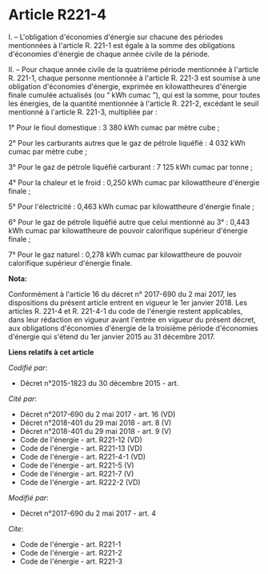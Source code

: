 # Article R221-4

I. – L'obligation d'économies d'énergie sur chacune des périodes mentionnées à l'article R. 221-1 est égale à la somme des
obligations d'économies d'énergie de chaque année civile de la période.

II. – Pour chaque année civile de la quatrième période mentionnée à l'article R. 221-1, chaque personne mentionnée à
l'article R. 221-3 est soumise à une obligation d'économies d'énergie, exprimée en kilowattheures d'énergie finale cumulée
actualisés (ou “ kWh cumac ”), qui est la somme, pour toutes les énergies, de la quantité mentionnée à l'article R. 221-2,
excédant le seuil mentionné à l'article R. 221-3, multipliée par :

1° Pour le fioul domestique : 3 380 kWh cumac par mètre cube ;

2° Pour les carburants autres que le gaz de pétrole liquéfié : 4 032 kWh cumac par mètre cube ;

3° Pour le gaz de pétrole liquéfié carburant : 7 125 kWh cumac par tonne ;

4° Pour la chaleur et le froid : 0,250 kWh cumac par kilowattheure d'énergie finale ;

5° Pour l'électricité : 0,463 kWh cumac par kilowattheure d'énergie finale ;

6° Pour le gaz de pétrole liquéfié autre que celui mentionné au 3° : 0,443 kWh cumac par kilowattheure de pouvoir calorifique
supérieur d'énergie finale ;

7° Pour le gaz naturel : 0,278 kWh cumac par kilowattheure de pouvoir calorifique supérieur d'énergie finale.

**Nota:**

Conformément à l'article 16 du décret n° 2017-690 du 2 mai 2017, les dispositions du présent article entrent en vigueur le
1er janvier 2018. Les articles R. 221-4 et R. 221-4-1 du code de l'énergie restent applicables, dans leur rédaction en
vigueur avant l'entrée en vigueur du présent décret, aux obligations d'économies d'énergie de la troisième période
d'économies d'énergie qui s'étend du 1er janvier 2015 au 31 décembre 2017.

**Liens relatifs à cet article**

_Codifié par_:

  - Décret n°2015-1823 du 30 décembre 2015 - art.

_Cité par_:

  - Décret n°2017-690 du 2 mai 2017 - art. 16 (VD)
  - Décret n°2018-401 du 29 mai 2018 - art. 8 (V)
  - Décret n°2018-401 du 29 mai 2018 - art. 9 (V)
  - Code de l'énergie - art. R221-12 (VD)
  - Code de l'énergie - art. R221-13 (VD)
  - Code de l'énergie - art. R221-4-1 (VD)
  - Code de l'énergie - art. R221-5 (V)
  - Code de l'énergie - art. R221-7 (V)
  - Code de l'énergie - art. R222-2 (VD)

_Modifié par_:

  - Décret n°2017-690 du 2 mai 2017 - art. 4

_Cite_:

  - Code de l'énergie - art. R221-1
  - Code de l'énergie - art. R221-2
  - Code de l'énergie - art. R221-3
